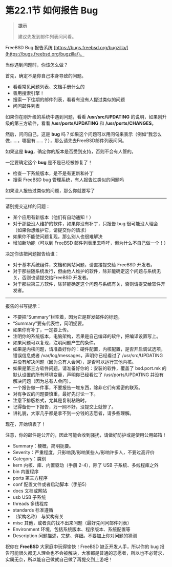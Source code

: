 # 第22.1节 如何报告 Bug

> **提示**
>
> 建议先发到邮件列表问问看。

FreeBSD Bug 报告系统 [https://bugs.freebsd.org/bugzilla/](https://bugs.freebsd.org/bugzilla/)。

当你遇到问题时，你该怎么做？

首先，确定不是你自己本身导致的问题。

* 看看常见问题列表、文档手册什么的
* 善用搜索引擎！
* 搜索一下往期的邮件列表，看看有没有人提过类似的问题
* 问问邮件列表

如果你在刚升级的系统中遇到问题，看看 **/usr/src/UPDATING** 的说明，如果刚升级的第三方软件，看看 **/usr/ports/UPDATING** 和 **/usr/ports/CHANGES**。

然后，问问自己，这是 **bug** 吗？如果这个问题可以用问句来表示（例如“我怎么做……，哪里有……？），那么请先去FreeBSD邮件列表问问。

如果这是 **bug**，确定你的版本是否受到支持，否则不会有人管的。

一定要确定这个 **bug** 是不是已经被修复了！

* 检查一下系统版本，是不是有更新和补丁
* 搜索 FreeBSD bug 管理系统，有人报告过类似的问题吗

如果没人报告过类似的问题，那么你就要写了

***

请别提交这样的问题：

* 某个应用有新版本（他们有自动通知！）
* 对于那些没人维护的软件，如果你没有补丁，只报告 bug 很可能没人理会（如果你想维护它，请提交你的请求）
* 如果你不能使问题复现，那么别人也很难解决
* 增加新功能（可以到 FreeBSD 邮件列表里去呼吁，但为什么不自己做一个！）

决定你该把问题报告给谁：

* 对于基本系统组件，文档和网站问题，请直接提交给 FreeBSD 开发者。
* 对于那些随系统发行，但由他人维护的软件，除非能确定这个问题与系统无关，否则也请提交给FreeBSD 开发者。
* 对于那些第三方软件，除非能确定这个问题与系统有关，否则请提交给软件开发者。

***

报告的书写提示：

* 不要把“Summary”栏空着，因为它是群发邮件的标题。
* “Summary”要有代表性，简明扼要。
* 如果你有补丁，一定要上传。
* 注明你的系统版本，电脑架构，若果是自己编译的软件，把编译设置写上。
* 如果问题可以复现，注明问题产生的条件。
* 如果是内核问题，请准备好你的：硬件配置，内核配置，是否开启调试选项，错误信息或者 /var/log/messages，声明你已经看过了 /usr/src/UPDATING 并没有解决问题（因为总有人会问），是否可以运行其他内核。
* 如果是第三方软件问题，请准备好你的：安装的软件，覆盖了 bsd.port.mk 的默认设置的所有环境变量，声明你已经看过了 /usr/ports/UPDATING 并没有解决问题（因为总有人会问）。
* 一个报告做一件事，不要报告一堆东西，除非它们有紧密的联系。
* 对有争议的问题要慎重，最好先讨论一下。
* 注意下排版格式，尤其是复制粘贴时。
* 记得备份一下报告，万一网不好，没提交上就惨了。
* 讲礼貌，大家几乎都是拿不到一分钱的志愿者，请多些理解。

现在，开始填表了！

注意，你的邮件是公开的，因此可能会收到骚扰，请做好防护或是使用公用邮箱！

* Summary：梗概，简明扼要。
* Severity：严重程度，只影响我/影响某些人/影响许多人，不要过高评价
* Category：类别
* kern 内核、库、内置驱动（手册 2-4），除了 USB 子系统、多线程库之外
* bin 内置程序
* ports 第三方程序
* conf 配置文件或者启动脚本（手册5）
* docs 文档或网站
* usb USB 子系统
* threads 多线程库
* standards 标准遵循
* （架构名称） 与架构有关
* misc 其他，或者真的找不出来问题（最好先问问邮件列表）
* Environment 环境，包括系统版本、程序版本、系统配置等
* Description 问题描述，完整、详细。不要加上你对问题的猜测

祝你在 **FreeBSD** 大家庭中玩得愉快！FreeBSD 缺乏开发人手，所以你的 bug 报告可能很久都无人理会也不会被解决，大家都是普通的志愿者，所以也不必苛求，实属无奈，所以能自己做就自己做了再提交到上游吧！
